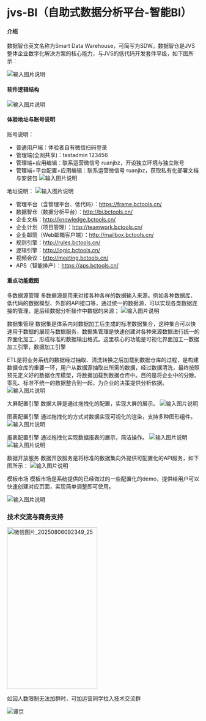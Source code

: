 # jvs-BI（自助式数据分析平台-智能BI）

#### 介绍
数据智仓英文名称为Smart Data Warehouse，可简写为SDW。数据智仓是JVS整体企业数字化解决方案的核心能力，与JVS的低代码开发套件平级，如下图所示：

![输入图片说明](IMG/image1.png)

#### 软件逻辑结构
![输入图片说明](IMG/image2.png)



#### 体验地址与账号说明
账号说明：
- 普通用户端：体验者自有微信扫码登录
- 管理端(全网共享)：testadmin 123456
- 管理端+应用编辑：联系运营微信号 ruanjbz，开设独立环境与独立账号
- 管理端+平台配置+应用编辑：联系运营微信号 ruanjbz，获取私有化部署文档与安装包
![输入图片说明](IMG/image.png)

地址说明：
![输入图片说明](IMG/%E4%BA%A7%E5%93%81%E4%BD%93%E7%B3%BB%E6%9E%B6%E6%9E%84.png)
- 管理平台（含管理平台、低代码）：https://frame.bctools.cn/
- 数据智仓（数据分析平台）：http://bi.bctools.cn/
- 企业文档：http://knowledge.bctools.cn/
- 企业计划（项目管理）：http://teamwork.bctools.cn/
- 企业邮筒（Web邮箱客户端）：http://mailbox.bctools.cn/
- 规则引擎：http://rules.bctools.cn/
- 逻辑引擎：http://logic.bctools.cn/
- 视频会议：http://meeting.bctools.cn/
- APS（智能排产）：https://aps.bctools.cn/


#### 重点功能截图
多数据源管理
多数据源是用来对接各种各样的数据输入来源。例如各种数据库、低代码的数据模型、外部的API接口等，通过统一的数据源，可以实现各类数据连接的管理，是后续数据分析操作中数据的来源；
![输入图片说明](IMG/image%E6%95%B0%E6%8D%AE%E6%BA%90.png)


数据集管理
数据集是体系内对数据加工后生成的标准数据集合，这种集合可以快速用于数据的展现与数据服务，数据集管理是快速创建对各种来源数据进行统一的界面化加工，形成标准的数据输出格式。这里核心的功能是可视化界面加工--数据加工引擎，数据加工引擎

ETL是将业务系统的数据经过抽取、清洗转换之后加载到数据仓库的过程，是构建数据仓库的重要一环，用户从数据源抽取出所需的数据，经过数据清洗，最终按照预先定义好的数据仓库模型，将数据加载到数据仓库中。目的是将企业中的分散、零乱、标准不统一的数据整合到一起，为企业的决策提供分析依据。
![输入图片说明](IMG/imageetl.png)


大屏配置引擎
数据大屏是通过拖拽化的配置，实现大屏的展示。
![输入图片说明](IMG/imagedp.png)


图表配置引擎
通过拖拽化的方式对数据实现可视化的渲染，支持多种图形组件。
![输入图片说明](IMG/imagetb.png)


报表配置引擎
通过拖拽化实现数据报表的展示，简洁操作。
![输入图片说明](IMG/imagebb.png)
![输入图片说明](IMG/%E6%8A%A5%E8%A1%A8image.png)



数据开放服务
数据开放服务是将标准的数据集向外提供可配置化的API服务，如下图所示：
![输入图片说明](IMG/imagebi.png)

模板市场
模板市场是系统提供的已经做过的一些配置化的demo，提供给用户可以快速创建对应页面，实现简单调整即可使用。

![输入图片说明](IMG/imagemmarket.png)




### 技术交流与商务支持
<img width="236" height="422" alt="微信图片_20250806092349_25" src="https://github.com/user-attachments/assets/a9dab5f4-f19a-4379-bb79-93ae3d140542" />























如因人数限制无法加群时，可加运营同学拉入技术交流群

![谭京](https://github.com/user-attachments/assets/41c06e3e-efe0-42fc-b50c-b9cc3f1dffed)




